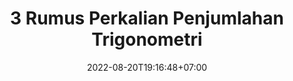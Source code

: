 ---
title : "3 Rumus Perkalian Penjumlahan Trigonometri"
description : 
date : 2022-08-20T19:16:48+07:00
math : false
featured : false
draft : true
comment : true
toc : false
keywords : 
  - 
  - 
  - 
  - 
kategori : 
  - 
topik :
  - 
  - 
seri : 
  - 
images : 
  - header/*.jpg
tumbnail : 
  - tumbnail/*.jpg
cover : 
  - cover/*.jpg
---